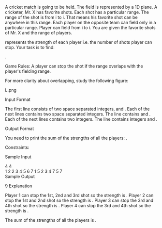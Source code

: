 A cricket match is going to be held. The field is represented by a 1D plane. A cricketer, Mr. X has  favorite shots. Each shot has a particular range. The range of the  shot is from i to i. That means his favorite shot can be anywhere in this range. Each player on the opposite team can field only in a particular range. Player  can field from i to i. You are given the  favorite shots of Mr. X and the range of  players.

 represents the strength of each player i.e. the number of shots player  can stop.
Your task is to find:

.

Game Rules: A player can stop the  shot if the range overlaps with the player's fielding range.

For more clarity about overlapping, study the following figure:

L.png

Input Format

The first line consists of two space separated integers,  and .
Each of the next  lines contains two space separated integers. The  line contains  and .
Each of the next  lines contains two integers. The  line contains integers  and .

Output Format

You need to print the sum of the strengths of all the players: .

Constraints:



Sample Input

4 4                
1 2 
2 3
4 5
6 7
1 5
2 3
4 7
5 7   
Sample Output

9
Explanation

Player 1 can stop the 1st, 2nd and 3rd shot so the strength is .
Player 2 can stop the 1st and 2nd shot so the strength is .
Player 3 can stop the 3rd and 4th shot so the strength is .
Player 4 can stop the 3rd and 4th shot so the strength is .

The sum of the strengths of all the players is .

